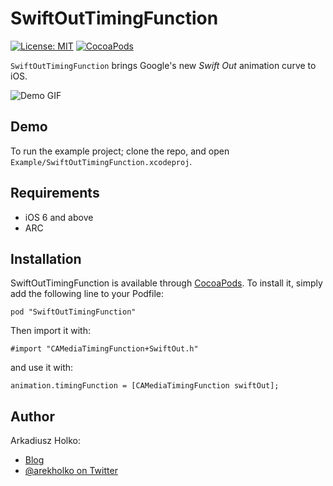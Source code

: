 # SwiftOutTimingFunction

[![License: MIT](https://img.shields.io/badge/license-MIT-red.svg?style=flat)](https://github.com/fastred/SwiftOutTimingFunction/blob/master/LICENSE)
[![CocoaPods](https://img.shields.io/cocoapods/v/SwiftOutTimingFunction.svg?style=flat)](https://github.com/fastred/SwiftOutTimingFunction)

`SwiftOutTimingFunction` brings Google's new *Swift Out* animation curve to iOS.

![Demo GIF](https://raw.githubusercontent.com/fastred/SwiftOutTimingFunction/master/demo.gif)

## Demo

To run the example project; clone the repo, and open `Example/SwiftOutTimingFunction.xcodeproj`.

## Requirements

 * iOS 6 and above
 * ARC

## Installation

SwiftOutTimingFunction is available through [CocoaPods](http://cocoapods.org). To install
it, simply add the following line to your Podfile:

    pod "SwiftOutTimingFunction"
  
Then import it with:

    #import "CAMediaTimingFunction+SwiftOut.h"

and use it with:

    animation.timingFunction = [CAMediaTimingFunction swiftOut];

## Author

Arkadiusz Holko:

* [Blog](http://holko.pl/)
* [@arekholko on Twitter](https://twitter.com/arekholko)